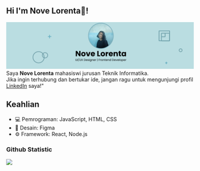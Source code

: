 ## Hi I'm Nove Lorenta👋!

![novelorenta](img/my-banner.png)
Saya **Nove Lorenta** mahasiswi jurusan Teknik Informatika.<br>
Jika ingin terhubung dan bertukar ide, jangan ragu untuk mengunjungi profil [LinkedIn](https://www.linkedin.com/in/lorenta-sihotang/) saya!"

## Keahlian

- 💻 Pemrograman: JavaScript, HTML, CSS
- 🎨 Desain: Figma
- ⚙️ Framework: React, Node.js

### Github Statistic

<p align="left">
<a href="https://github.com/Novelorenta09">
 <img height="180em" src="https://github.com/Novelorenta09/Novelorenta09/assets/143886855/44757bff-6c37-4bb9-9a17-5f8be290e3e5"/>
</a>
</p>
